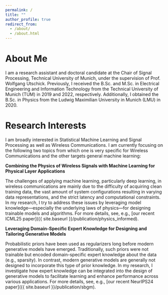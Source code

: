 ```yaml
---
permalink: /
title: ""
author_profile: true
redirect_from: 
  - /about/
  - /about.html
---
```


About Me
======
I am a research assistant and doctoral candidate at the Chair of Signal Processing, Technical University of Munich, under the supervision of Prof. Wolfgang Utschick. Previously, I received the B.Sc. and M.Sc. in Electrical Engineering and Information Technology from the Technical University of Munich (TUM) in 2019 and 2022, respectively. Additionally, I obtained the B.Sc. in Physics from the Ludwig Maximilian University in Munich (LMU) in 2020.

Research Interests
======
I am broadly interested in Statistical Machine Learning and Signal Processing as well as Wireless Communications. I am currently focusing on the following two topics from which one is very specific for Wireless Communications and the other targets general machine learning:


**Combining the Physics of Wireless Signals with Machine Learning for Physical Layer Applications**

The challenges of applying machine learning, particularly deep learning, in wireless communications are mainly due to the difficulty of acquiring clean training data, the vast amount of system configurations resulting in varying data representations, and the strict latency and computational constraints. In my research, I try to address these issues by leveraging model knowledge—especially the underlying laws of physics—for designing trainable models and algorithms. For more details, see, e.g., [our recent ICML25 paper]({{ site.baseurl }}/publication/physics_informed).


**Leveraging Domain-Specific Expert Knowledge for Designing and Tailoring Generative Models**

Probabilistic priors have been used as regularizers long before modern generative models have emerged. Traditionally, such priors were not trainable but encoded domain-specific expert knowledge about the data (e.g., sparsity). In contrast, modern generative models are generally not designed to incorporate this type of prior knowledge. In my research, I investigate how expert knowledge can be integrated into the design of generative models to facilitate learning and enhance performance across various applications. For more details, see, e.g., [our recent NeurIPS24 paper]({{ site.baseurl }}/publication/sbgm).
